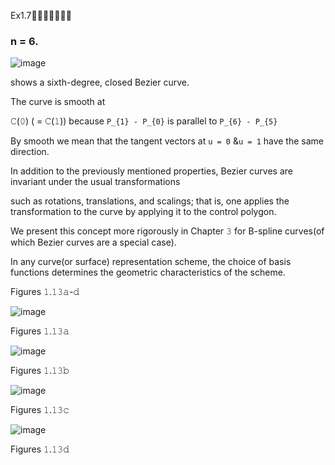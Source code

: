 Ex1.7🚩🚩🚩🚩🚩🚩🚩

### n = 6.

![image](https://github.com/ChenxingWang93/ComputationalGeometry/assets/31954987/fc774b45-46d8-4595-b1c6-1d88ff9abe69)

shows a sixth-degree, closed Bezier curve.

The curve is smooth at 

𝙲(𝟶) ( = 𝙲(𝟷)) because `P_{𝟷} - P_{𝟶}` is parallel to `P_{𝟼} - P_{𝟻}`

By smooth we mean that the tangent vectors at `𝚞 = 𝟶` &`𝚞 = 𝟷` have the same direction.

In addition to the previously mentioned properties, Bezier curves are invariant under the usual transformations 

such as rotations, translations, and scalings; that is, one applies the transformation to the curve by applying it to the control polygon.

We present this concept more rigorously in Chapter 𝟹 for B-spline curves(of which Bezier curves are a special case).

  In any curve(or surface) representation scheme, the choice of basis functions determines the geometric characteristics of the scheme. 

Figures 𝟷.𝟷𝟹𝚊-𝚍

![image](https://github.com/ChenxingWang93/ComputationalGeometry/assets/31954987/a3c96c1c-807f-4a9e-b27c-2e14fe523c36)

Figures 𝟷.𝟷𝟹𝚊

![image](https://github.com/ChenxingWang93/ComputationalGeometry/assets/31954987/3637e53b-af83-4a21-b63e-93a6f277a925)

Figures 𝟷.𝟷𝟹𝚋

![image](https://github.com/ChenxingWang93/ComputationalGeometry/assets/31954987/cb673e33-f323-4377-b48c-510525ebb526)

Figures 𝟷.𝟷𝟹𝚌

![image](https://github.com/ChenxingWang93/ComputationalGeometry/assets/31954987/00f86b4e-1ce5-4841-a75f-40fae1d620d2)

Figures 𝟷.𝟷𝟹𝚍
